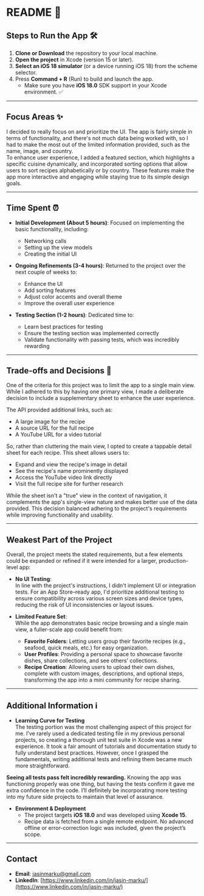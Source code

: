 # README 🚀

## Steps to Run the App 🛠
1. **Clone or Download** the repository to your local machine.
2. **Open the project** in Xcode (version 15 or later).
3. **Select an iOS 18 simulator** (or a device running iOS 18) from the scheme selector.
4. Press **Command + R** (Run) to build and launch the app.  
   - Make sure you have **iOS 18.0** SDK support in your Xcode environment. ✅

---

## Focus Areas ✨
I decided to really focus on and prioritize the UI. The app is fairly simple in terms of functionality, and there's not much data being worked with, so I had to make the most out of the limited information provided, such as the name, image, and country.  
To enhance user experience, I added a featured section, which highlights a specific cuisine dynamically, and incorporated sorting options that allow users to sort recipes alphabetically or by country. These features make the app more interactive and engaging while staying true to its simple design goals.

---

## Time Spent ⏰
- **Initial Development (About 5 hours)**: Focused on implementing the basic functionality, including:
  - Networking calls
  - Setting up the view models
  - Creating the initial UI

- **Ongoing Refinements (3-4 hours)**: Returned to the project over the next couple of weeks to:
  - Enhance the UI
  - Add sorting features
  - Adjust color accents and overall theme
  - Improve the overall user experience

- **Testing Section (1-2 hours)**: Dedicated time to:
  - Learn best practices for testing
  - Ensure the testing section was implemented correctly
  - Validate functionality with passing tests, which was incredibly rewarding

---

## Trade-offs and Decisions 🤔
One of the criteria for this project was to limit the app to a single main view. While I adhered to this by having one primary view, I made a deliberate decision to include a supplementary sheet to enhance the user experience.

The API provided additional links, such as:
- A large image for the recipe
- A source URL for the full recipe
- A YouTube URL for a video tutorial

So, rather than cluttering the main view, I opted to create a tappable detail sheet for each recipe. This sheet allows users to:
- Expand and view the recipe's image in detail
- See the recipe's name prominently displayed
- Access the YouTube video link directly
- Visit the full recipe site for further research

While the sheet isn't a "true" view in the context of navigation, it complements the app's single-view nature and makes better use of the data provided. This decision balanced adhering to the project's requirements while improving functionality and usability.

---

## Weakest Part of the Project
Overall, the project meets the stated requirements, but a few elements could be expanded or refined if it were intended for a larger, production-level app:

- **No UI Testing**:  
  In line with the project's instructions, I didn't implement UI or integration tests. For an App Store–ready app, I'd prioritize additional testing to ensure compatibility across various screen sizes and device types, reducing the risk of UI inconsistencies or layout issues.

- **Limited Feature Set**:  
  While the app demonstrates basic recipe browsing and a single main view, a fuller-scale app could benefit from:
  - **Favorite Folders**: Letting users group their favorite recipes (e.g., seafood, quick meals, etc.) for easy organization.
  - **User Profiles**: Providing a personal space to showcase favorite dishes, share collections, and see others’ collections.
  - **Recipe Creation**: Allowing users to upload their own dishes, complete with custom images, descriptions, and optional steps, transforming the app into a mini community for recipe sharing.

---

## Additional Information ℹ️
- **Learning Curve for Testing**  
The testing portion was the most challenging aspect of this project for me. I’ve rarely used a dedicated testing file in my previous personal projects, so creating a thorough unit test suite in Xcode was a new experience. It took a fair amount of tutorials and documentation study to fully understand best practices. However, once I grasped the fundamentals, writing additional tests and refining them became much more straightforward.

**Seeing all tests pass felt incredibly rewarding.** Knowing the app was functioning properly was one thing, but having the tests confirm it gave me extra confidence in the code. I’ll definitely be incorporating more testing into my future side projects to maintain that level of assurance.

- **Environment & Deployment**  
  - The project targets **iOS 18.0** and was developed using **Xcode 15**.
  - Recipe data is fetched from a single remote endpoint. No advanced offline or error-correction logic was included, given the project’s scope.

---
## Contact
- **Email**: [jasinmarku@gmail.com](mailto:jasinmarku@gmail.com)
- **LinkedIn**: [https://www.linkedin.com/in/jasin-marku/](https://www.linkedin.com/in/jasin-marku/)




